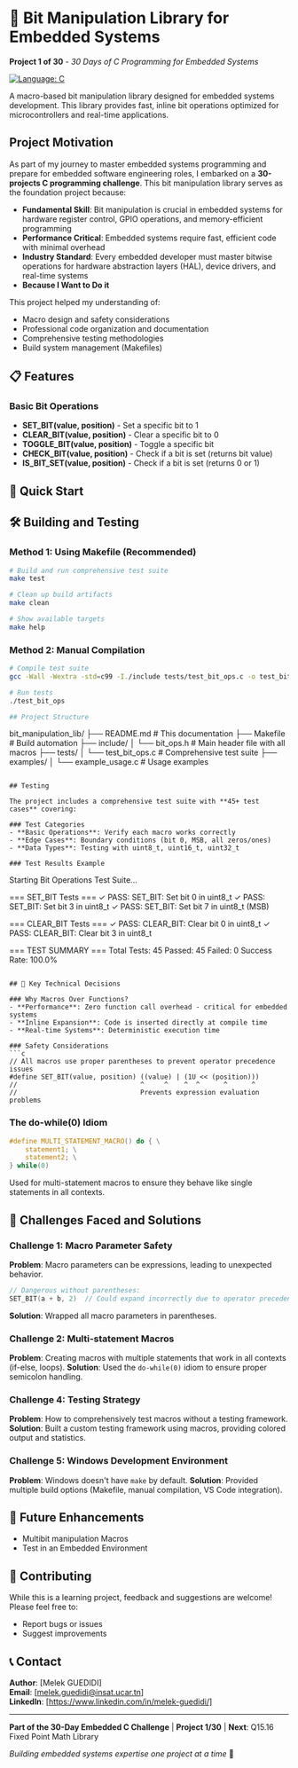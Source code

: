 # 🔧 Bit Manipulation Library for Embedded Systems

**Project 1 of 30** - *30 Days of C Programming for Embedded Systems*

[![Language: C](https://img.shields.io/badge/Language-C-blue.svg)](https://en.wikipedia.org/wiki/C_(programming_language))

A macro-based bit manipulation library designed for embedded systems development. This library provides fast, inline bit operations optimized for microcontrollers and real-time applications.

##  Project Motivation

As part of my journey to master embedded systems programming and prepare for embedded software engineering roles, I embarked on a **30-projects C programming challenge**. This bit manipulation library serves as the foundation project because:

- **Fundamental Skill**: Bit manipulation is crucial in embedded systems for hardware register control, GPIO operations, and memory-efficient programming
- **Performance Critical**: Embedded systems require fast, efficient code with minimal overhead
- **Industry Standard**: Every embedded developer must master bitwise operations for hardware abstraction layers (HAL), device drivers, and real-time systems
- **Because I Want to Do it**

This project helped my understanding of:
- Macro design and safety considerations
- Professional code organization and documentation
- Comprehensive testing methodologies
- Build system management (Makefiles)

## 📋 Features

### Basic Bit Operations
- **SET_BIT(value, position)** - Set a specific bit to 1
- **CLEAR_BIT(value, position)** - Clear a specific bit to 0
- **TOGGLE_BIT(value, position)** - Toggle a specific bit
- **CHECK_BIT(value, position)** - Check if a bit is set (returns bit value)
- **IS_BIT_SET(value, position)** - Check if a bit is set (returns 0 or 1)

## 🚀 Quick Start

## 🛠️ Building and Testing

### Method 1: Using Makefile (Recommended)

```bash
# Build and run comprehensive test suite
make test

# Clean up build artifacts
make clean

# Show available targets
make help
```

### Method 2: Manual Compilation

```bash
# Compile test suite
gcc -Wall -Wextra -std=c99 -I./include tests/test_bit_ops.c -o test_bit_ops

# Run tests
./test_bit_ops

## Project Structure

```
bit_manipulation_lib/
├── README.md              # This documentation
├── Makefile              # Build automation
├── include/
│   └── bit_ops.h         # Main header file with all macros
├── tests/
│   └── test_bit_ops.c    # Comprehensive test suite
├── examples/
│   └── example_usage.c   # Usage examples
```

## Testing

The project includes a comprehensive test suite with **45+ test cases** covering:

### Test Categories
- **Basic Operations**: Verify each macro works correctly
- **Edge Cases**: Boundary conditions (bit 0, MSB, all zeros/ones)
- **Data Types**: Testing with uint8_t, uint16_t, uint32_t

### Test Results Example
```
Starting Bit Operations Test Suite...

=== SET_BIT Tests ===
✓ PASS: SET_BIT: Set bit 0 in uint8_t
✓ PASS: SET_BIT: Set bit 3 in uint8_t
✓ PASS: SET_BIT: Set bit 7 in uint8_t (MSB)

=== CLEAR_BIT Tests ===
✓ PASS: CLEAR_BIT: Clear bit 0 in uint8_t
✓ PASS: CLEAR_BIT: Clear bit 3 in uint8_t

=== TEST SUMMARY ===
Total Tests: 45
Passed: 45
Failed: 0
Success Rate: 100.0%
```

## 🎯 Key Technical Decisions

### Why Macros Over Functions?
- **Performance**: Zero function call overhead - critical for embedded systems
- **Inline Expansion**: Code is inserted directly at compile time
- **Real-time Systems**: Deterministic execution time

### Safety Considerations
```c
// All macros use proper parentheses to prevent operator precedence issues
#define SET_BIT(value, position) ((value) | (1U << (position)))
//                               ^     ^    ^  ^      ^      ^
//                               Prevents expression evaluation problems
```

### The do-while(0) Idiom
```c
#define MULTI_STATEMENT_MACRO() do { \
    statement1; \
    statement2; \
} while(0)
```
Used for multi-statement macros to ensure they behave like single statements in all contexts.

## 🚧 Challenges Faced and Solutions

### Challenge 1: Macro Parameter Safety
**Problem**: Macro parameters can be expressions, leading to unexpected behavior.
```c
// Dangerous without parentheses:
SET_BIT(a + b, 2)  // Could expand incorrectly due to operator precedence
```
**Solution**: Wrapped all macro parameters in parentheses.

### Challenge 2: Multi-statement Macros
**Problem**: Creating macros with multiple statements that work in all contexts (if-else, loops).
**Solution**: Used the `do-while(0)` idiom to ensure proper semicolon handling.


### Challenge 4: Testing Strategy
**Problem**: How to comprehensively test macros without a testing framework.
**Solution**: Built a custom testing framework using macros, providing colored output and statistics.

### Challenge 5: Windows Development Environment
**Problem**: Windows doesn't have `make` by default.
**Solution**: Provided multiple build options (Makefile, manual compilation, VS Code integration).

## 🔄 Future Enhancements

- Multibit manipulation Macros
- Test in an Embedded Environment


## 🤝 Contributing

While this is a learning project, feedback and suggestions are welcome! Please feel free to:
- Report bugs or issues
- Suggest improvements

## 📞 Contact

**Author**: [Melek GUEDIDI]  
**Email**: [melek.guedidi@insat.ucar.tn]  
**LinkedIn**: [https://www.linkedin.com/in/melek-guedidi/]  

---

**Part of the 30-Day Embedded C Challenge** | **Project 1/30** | **Next**: Q15.16 Fixed Point Math Library

*Building embedded systems expertise one project at a time* 🚀
